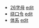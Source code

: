 - [26字母](https://xtj2020.top/sub/memory/speak/26字母.html) [edit](./memory/speak/26字母.md)
- [绕口令](https://xtj2020.top/sub/memory/speak/绕口令.html) [edit](./memory/speak/绕口令.md)
- [体系](https://xtj2020.top/sub/memory/speak/体系.html) [edit](./memory/speak/体系.md)

